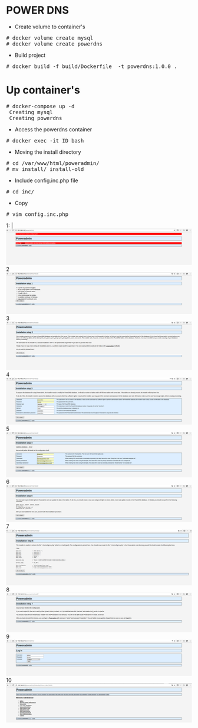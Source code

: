 # POWER DNS

- Create volume to container's
<pre>
# docker volume create mysql
# docker volume create powerdns
</pre>
- Build project
<pre>
# docker build -f build/Dockerfile  -t powerdns:1.0.0 .
</pre>
# Up container's
<pre>
# docker-compose up -d
 Creating mysql
 Creating powerdns
</pre>
- Access the powerdns container
<pre>
# docker exec -it ID bash
</pre>
- Moving the install directory
<pre>
# cd /var/www/html/poweradmin/
# mv install/ install-old
</pre>
- Include config.inc.php file
<pre>
# cd inc/
</pre>
- Copy
<pre>
# vim config.inc.php
</pre>

1: |
![Alt text](img/1.png?raw=true "Image 1")
2
![Alt text](img/2.png?raw=true "Image 2")
3
![Alt text](img/3.png?raw=true "Image 3")
4
![Alt text](img/4.png?raw=true "Image 4")
5
![Alt text](img/5.png?raw=true "Image 5")
6
![Alt text](img/6.png?raw=true "Image 6")
7
![Alt text](img/7.png?raw=true "Image 7")
8
![Alt text](img/8.png?raw=true "Image 8")
9
![Alt text](img/9.png?raw=true "Image 9")
10
![Alt text](img/10.png?raw=true "Image 10")

